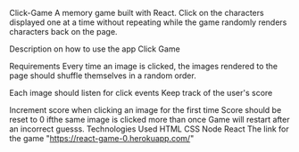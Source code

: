 Click-Game
A memory game built with React. Click on the characters displayed one at a time without repeating while the game randomly renders characters back on the page.

Description on how to use the app
Click Game

Requirements
Every time an image is clicked, the images rendered to the page should shuffle themselves in a random order.

Each image should listen for click events
Keep track of the user's score

Increment score when clicking an image for the first time
Score should be reset to 0 ifthe same image is clicked more than once
Game will restart after an incorrect guesss.
Technologies Used
HTML
CSS
Node
React
The link for the game "https://react-game-0.herokuapp.com/"


